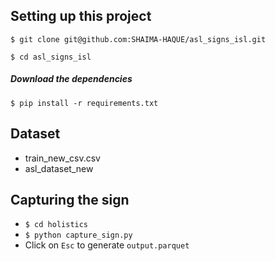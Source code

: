 ## Setting up this project
``
$ git clone git@github.com:SHAIMA-HAQUE/asl_signs_isl.git
``

``
$ cd asl_signs_isl
``
##### Download the dependencies

``
$ pip install -r requirements.txt
``


## Dataset
- train_new_csv.csv
- asl_dataset_new

## Capturing the sign
- `$ cd holistics`
- `$ python capture_sign.py`
- Click on `Esc` to generate `output.parquet`
  
